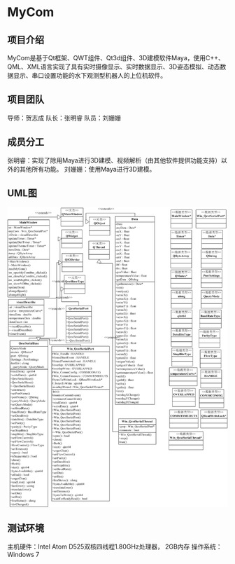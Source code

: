 # MyCom
## 项目介绍
MyCom是基于Qt框架、QWT组件、Qt3d组件、3D建模软件Maya，使用C++、QML、XML语言实现了具有实时摄像显示、实时数据显示、3D姿态模拟、动态数据显示、串口设置功能的水下观测型机器人的上位机软件。

## 项目团队
导师：贺志成
队长：张明睿
队员：刘姗姗

## 成员分工
张明睿：实现了除用Maya进行3D建模、视频解析（由其他软件提供功能支持）以外的其他所有功能。
刘姗姗：使用Maya进行3D建模。

## UML图
![image](https://github.com/coderZMR/MyCom/blob/master/Resources4ReadMe/%E4%B8%8A%E4%BD%8D%E6%9C%BAUML%E7%B1%BB%E5%9B%BE.png)

## 测试环境
主机硬件：Intel Atom D525双核四线程1.80GHz处理器， 2GB内存
操作系统：Windows 7
